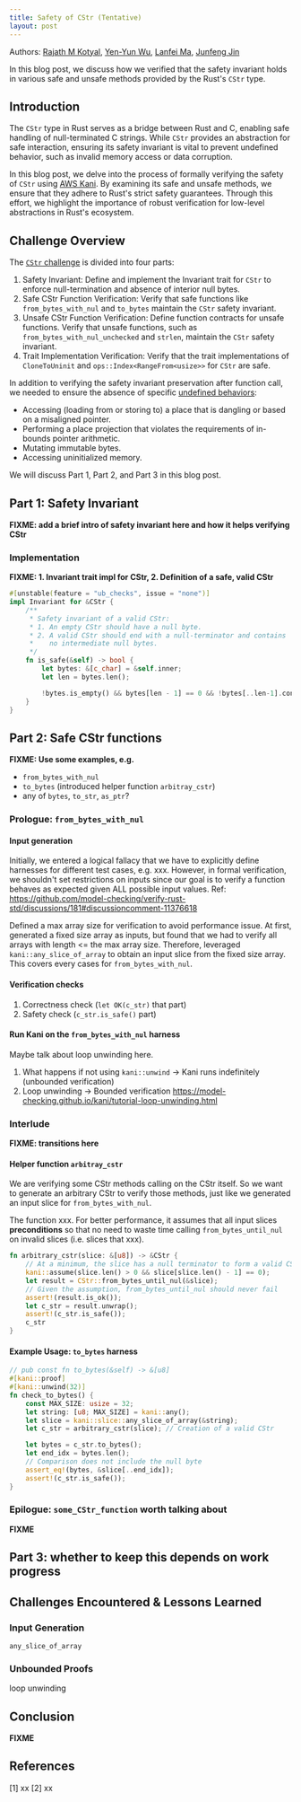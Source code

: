 ```yaml
---
title: Safety of CStr (Tentative)
layout: post
---
```


Authors: [Rajath M Kotyal](https://github.com/rajathkotyal), [Yen-Yun Wu](https://github.com/Yenyun035), [Lanfei Ma](https://github.com/lanfeima), [Junfeng Jin](https://github.com/MWDZ)

In this blog post, we discuss how we verified that the safety invariant holds in various safe and unsafe methods provided by the Rust's `CStr` type.

## Introduction
The `CStr` type in Rust serves as a bridge between Rust and C, enabling safe handling of null-terminated C strings. While `CStr` provides an abstraction for safe interaction, ensuring its safety invariant is vital to prevent undefined behavior, such as invalid memory access or data corruption.

In this blog post, we delve into the process of formally verifying the safety of `CStr` using [AWS Kani](https://github.com/model-checking/kani). By examining its safe and unsafe methods, we ensure that they adhere to Rust's strict safety guarantees. Through this effort, we highlight the importance of robust verification for low-level abstractions in Rust's ecosystem.

## Challenge Overview
The [`CStr` challenge](https://github.com/model-checking/verify-rust-std/blob/main/doc/src/challenges/0013-cstr.md) is divided into four parts:
1. Safety Invariant: Define and implement the Invariant trait for `CStr` to enforce null-termination and absence of interior null bytes.
2. Safe CStr Function Verification: Verify that safe functions like `from_bytes_with_nul` and `to_bytes` maintain the `CStr` safety invariant.
3. Unsafe CStr Function Verification: Define function contracts for unsafe functions. Verify that unsafe functions, such as `from_bytes_with_nul_unchecked` and `strlen`, maintain the `CStr` safety invariant.
4. Trait Implementation Verification: Verify that the trait implementations of `CloneToUninit` and `ops::Index<RangeFrom<usize>>` for `CStr` are safe.

In addition to verifying the safety invariant preservation after function call, we needed to ensure the absence of specific [undefined behaviors](https://github.com/rust-lang/reference/blob/142b2ed77d33f37a9973772bd95e6144ed9dce43/src/behavior-considered-undefined.md):
- Accessing (loading from or storing to) a place that is dangling or based on a misaligned pointer.
- Performing a place projection that violates the requirements of in-bounds pointer arithmetic.
- Mutating immutable bytes.
- Accessing uninitialized memory.

We will discuss Part 1, Part 2, and Part 3 in this blog post.

## Part 1: Safety Invariant
**FIXME: add a brief intro of safety invariant here and how it helps verifying CStr**

### Implementation
**FIXME: 1. Invariant trait impl for CStr, 2. Definition of a safe, valid CStr**
```rust
#[unstable(feature = "ub_checks", issue = "none")]
impl Invariant for &CStr {
    /**
     * Safety invariant of a valid CStr:
     * 1. An empty CStr should have a null byte.
     * 2. A valid CStr should end with a null-terminator and contains
     *    no intermediate null bytes.
     */
    fn is_safe(&self) -> bool {
        let bytes: &[c_char] = &self.inner;
        let len = bytes.len();

        !bytes.is_empty() && bytes[len - 1] == 0 && !bytes[..len-1].contains(&0)
    }
}
```

## Part 2: Safe CStr functions
**FIXME: Use some examples, e.g.**
* `from_bytes_with_nul`
* `to_bytes` (introduced helper function `arbitray_cstr`)
* any of `bytes`, `to_str`, `as_ptr`?

###  Prologue: `from_bytes_with_nul`
#### Input generation
Initially, we entered a logical fallacy that we have to explicitly define harnesses for different test cases, e.g. xxx. However, in formal verification, we shouldn't set restrictions on inputs since our goal is to verify a function behaves as expected given ALL possible input values. Ref: https://github.com/model-checking/verify-rust-std/discussions/181#discussioncomment-11376618

Defined a max array size for verification to avoid performance issue. At first, generated a fixed size array as inputs, but found that we had to verify all arrays with length <= the max array size. Therefore, leveraged `kani::any_slice_of_array` to obtain an input slice from the fixed size array. This covers every cases for `from_bytes_with_nul`.

#### Verification checks
1. Correctness check (`let OK(c_str)` that part)
2. Safety check (`c_str.is_safe()` part)

#### Run Kani on the `from_bytes_with_nul` harness
Maybe talk about loop unwinding here.
1. What happens if not using `kani::unwind` -> Kani runs indefinitely (unbounded verification)
2. Loop unwinding -> Bounded verification
https://model-checking.github.io/kani/tutorial-loop-unwinding.html

### Interlude
**FIXME: transitions here**

#### Helper function `arbitray_cstr`
We are verifying some CStr methods calling on the CStr itself. So we want to generate an arbitrary CStr to verify those methods, just like we generated an input slice for `from_bytes_with_nul`.

The function xxx. For better performance, it assumes that all input slices **preconditions** so that no need to waste time calling `from_bytes_until_nul` on invalid slices (i.e. slices that xxx).

```rust
fn arbitrary_cstr(slice: &[u8]) -> &CStr {
	// At a minimum, the slice has a null terminator to form a valid CStr.
	kani::assume(slice.len() > 0 && slice[slice.len() - 1] == 0);
	let result = CStr::from_bytes_until_nul(&slice);
	// Given the assumption, from_bytes_until_nul should never fail
    assert!(result.is_ok());
	let c_str = result.unwrap();
	assert!(c_str.is_safe());
	c_str
}
```

#### Example Usage: `to_bytes` harness

```rust
// pub const fn to_bytes(&self) -> &[u8]
#[kani::proof]
#[kani::unwind(32)]
fn check_to_bytes() {
    const MAX_SIZE: usize = 32;
    let string: [u8; MAX_SIZE] = kani::any();
    let slice = kani::slice::any_slice_of_array(&string);
    let c_str = arbitrary_cstr(slice); // Creation of a valid CStr

    let bytes = c_str.to_bytes();
    let end_idx = bytes.len();
    // Comparison does not include the null byte
    assert_eq!(bytes, &slice[..end_idx]);
    assert!(c_str.is_safe());
}
```

### Epilogue: `some_CStr_function` worth talking about
**FIXME**

## Part 3: whether to keep this depends on work progress

## Challenges Encountered & Lessons Learned
### Input Generation
`any_slice_of_array`

### Unbounded Proofs
loop unwinding

## Conclusion
**FIXME**

## References
[1] xx
[2] xx